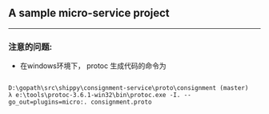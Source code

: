 ## A sample micro-service project
--------------------------------------------

### 注意的问题:

- 在windows环境下， protoc 生成代码的命令为
```

D:\gopath\src\shippy\consignment-service\proto\consignment (master)
λ e:\tools\protoc-3.6.1-win32\bin\protoc.exe -I. --go_out=plugins=micro:. consignment.proto

```
